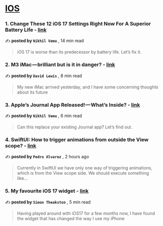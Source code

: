 
<h1><a href=https://medium.com/tag/ios/recommended target="_blank" rel="noopener noreferrer">IOS</a></h1>
<h3>1. Change These 12 iOS 17 Settings Right Now For A Superior Battery Life - <a href=https://medium.com/macoclock/change-these-12-ios-17-settings-right-now-for-a-superior-battery-life-5f96024b1bbe?source=tag_recommended_feed---------0-84----------ios----------a4900749_0886_41f5_b660_fc2b58e263a9------- target="_blank" rel="noopener noreferrer">link</a></h3>

✍️ **posted by `Nikhil Vemu`** <date> , 14 min read</date>

<blockquote>iOS 17 is worse than its predecessor by battery life. Let’s fix it.</blockquote>

<h3>2. M3 iMac — brilliant but is it in danger? - <a href=https://medium.com/macoclock/m3-imac-brilliant-but-is-it-in-danger-fa9d50df8498?source=tag_recommended_feed---------1-107----------ios----------a4900749_0886_41f5_b660_fc2b58e263a9------- target="_blank" rel="noopener noreferrer">link</a></h3>

✍️ **posted by `David Lewis`** <date> , 8 min read</date>

<blockquote>My new iMac arrived yesterday, and I have some concerning thoughts about its future</blockquote>

<h3>3. Apple’s Journal App Released! — What’s Inside? - <a href=https://medium.com/macoclock/apples-journal-app-released-what-s-inside-63fdaaa92400?source=tag_recommended_feed---------2-85----------ios----------a4900749_0886_41f5_b660_fc2b58e263a9------- target="_blank" rel="noopener noreferrer">link</a></h3>

✍️ **posted by `Nikhil Vemu`** <date> , 6 min read</date>

<blockquote>Can this replace your existing Journal app? Let’s find out.</blockquote>

<h3>4. SwiftUI: How to trigger animations from outside the View scope? - <a href=https://medium.com/@pedroalvarez-29395/swiftui-how-to-trigger-animations-from-outside-the-view-scope-ff3363092736?source=tag_recommended_feed---------3-84----------ios----------a4900749_0886_41f5_b660_fc2b58e263a9------- target="_blank" rel="noopener noreferrer">link</a></h3>

✍️ **posted by `Pedro Alvarez`** <date> , 2 hours ago</date>

<blockquote>Currently in SwiftUI we have only one way of triggering animations, which is from the View scope side. We should execute something like…</blockquote>

<h3>5. My favourite iOS 17 widget - <a href=https://medium.com/macoclock/my-favourite-ios-widget-964ce89bacee?source=tag_recommended_feed---------4-107----------ios----------a4900749_0886_41f5_b660_fc2b58e263a9------- target="_blank" rel="noopener noreferrer">link</a></h3>

✍️ **posted by `Simon Theakston`** <date> , 5 min read</date>

<blockquote>Having played around with iOS17 for a few months now, I have found the widget that has changed the way I use my iPhone</blockquote>

